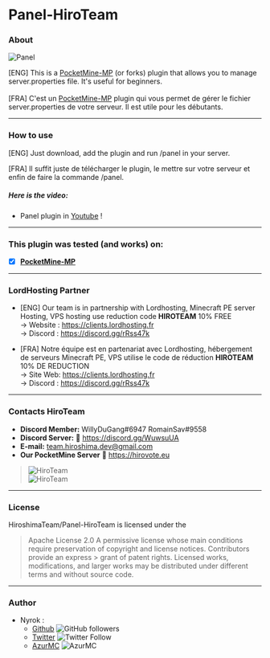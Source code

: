 # Panel-HiroTeam
### About
![Panel](https://user-images.githubusercontent.com/76572999/156389675-7ff1c0db-576a-4f75-9fef-107d413b97ef.png)

[ENG] This is a [PocketMine-MP](https://github.com/pmmp/PocketMine-MP) (or forks) plugin that allows you to manage server.properties file. It's useful for beginners. <br/><br/>
[FRA] C'est un [PocketMine-MP](https://github.com/pmmp/PocketMine-MP) plugin qui vous permet de gérer le fichier server.properties de votre serveur. Il est utile pour les débutants.

---
### How to use
[ENG] Just download, add the plugin and run /panel in your server.</br>

[FRA] Il suffit juste de télécharger le plugin, le mettre sur votre serveur et enfin de faire la commande /panel.</br>

##### Here is the video:
- Panel plugin in [Youtube](https://youtu.be/ihquM_TaUwM) !
---
### **This plugin was tested (and works) on:**

- [x] **[PocketMine-MP](https://github.com/pmmp/PocketMine-MP)**
---
### **LordHosting Partner**

- [ENG] Our team is in partnership with Lordhosting, Minecraft PE server Hosting, VPS hosting use reduction code __**HIROTEAM**__ 10% FREE </br>
-> Website : https://clients.lordhosting.fr </br>
-> Discord : https://discord.gg/rRss47k </br>

- [FRA] Notre équipe est en partenariat avec Lordhosting, hébergement de serveurs Minecraft PE, VPS utilise le code de réduction __**HIROTEAM**__ 10% DE REDUCTION </br>
-> Site Web: https://clients.lordhosting.fr </br>
-> Discord : https://discord.gg/rRss47k </br>
---
### Contacts HiroTeam

- **Discord Member:** WillyDuGang#6947 RomainSav#9558
- **Discord Server:** :link:  https://discord.gg/WuwsuUA<br/>
- **E-mail:** team.hiroshima.dev@gmail.com<br/>
- **Our PocketMine Server** :link:  https://hirovote.eu<br/>

> ![HiroTeam](https://www.zupimages.net/up/20/25/mb59.png) </br>
> ![HiroTeam](https://cdn.discordapp.com/attachments/701520774598492220/723269120992215080/PicsArt_06-18-10.13.13.png)

---
### License
HiroshimaTeam/Panel-HiroTeam is licensed under the

> Apache License 2.0
>A permissive license whose main conditions require preservation of copyright and license notices. Contributors provide an express > grant of patent rights. Licensed works, modifications, and larger works may be distributed under different terms and without source code.
---
### Author
* Nyrok :
  - [Github](https://github.com/Nyrok) ![GitHub followers](https://img.shields.io/github/followers/Nyrok?style=social)
  - [Twitter](https://twitter.com/@Nyrok10) ![Twitter Follow](https://img.shields.io/twitter/follow/Nyrok10?style=social)
  - [AzurMC](https://discord.gg/266xmbBbH7) ![AzurMC](https://img.shields.io/badge/-AzurMC-9cf)
